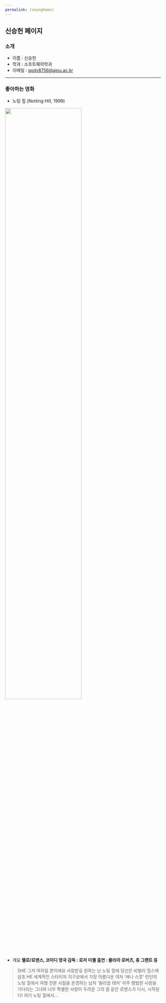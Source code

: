 ```yaml
---
permalink: /seungheon/
---
```


## 신승헌 페이지

### 소개
* 이름 : 신승헌
* 학과 : 소프트웨어학과
* 이메일 : gody8756@ajou.ac.kr
---
### 좋아하는 영화
- 노팅 힐 (Notting Hill, 1999)
<img src = "https://user-images.githubusercontent.com/75475398/124723616-3253f580-df46-11eb-83d7-6cd036bd0c1f.jpg" width="70%" height="70%">

* 개요
**멜로/로맨스, 코미디
영국
감독 : 로저 미첼
출연 : 줄리아 로버츠, 휴 그랜트 등**

>SHE 그저 여자일 뿐이에요 사랑받길 원하는
난 노팅 힐에 당신은 비벌리 힐스에 살죠 HE
세계적인 스타이자 지구상에서 가장 아름다운 여자 ‘애나 스콧’
 런던의 노팅 힐에서 여행 전문 서점을 운영하는 남자 ‘윌리엄 태커’
 아주 평범한 사랑을 기다리는 그녀와 너무 특별한 사랑이 두려운 그의
 꿈 같은 로맨스가 다시, 시작된다! 여기 노팅 힐에서…

